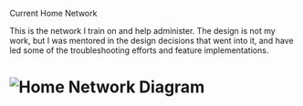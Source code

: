 Current Home Network

This is the network I train on and help administer. The design is not my work, but I was mentored in the design decisions that went into it, and have led some of the troubleshooting efforts and feature implementations. 
# ![Home Network Diagram](<https://cdn.rawgit.com/Valacirca3927/networking-portfolio/master/Home Network.drawio.svg>)
